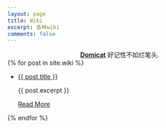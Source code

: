 ```yaml
---
layout: page
title: Wiki
excerpt: 各种wiki
comments: false
---
```


<center><a href="http://domicat.me"><b>Domicat</b></a> 好记性不如烂笔头.</center>

<div class="post-list">
    {% for post in site.wiki %} 
    <ul>
        <li class="wow fadeInLeft" data-wow-duration="1.5s">
            <a class="zoombtn" href="{{ site.url }}{{ post.url }}">{{ post.title }}</a>
            <p>{{ post.excerpt }}</p>
            <a href="{{ site.url }}{{ post.url }}" class="btn zoombtn">Read More</a>
        </li>
    </ul>
    {% endfor %}
</div>